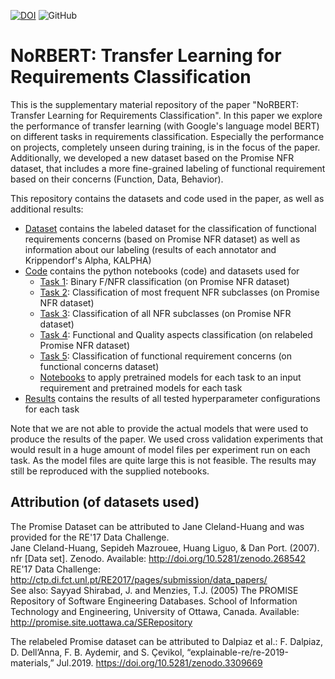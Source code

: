 [![DOI](https://zenodo.org/badge/DOI/10.5281/zenodo.3833661.svg)](https://doi.org/10.5281/zenodo.3833661) 
![GitHub](https://img.shields.io/github/license/tobhey/NoRBERT)

# NoRBERT: Transfer Learning for Requirements Classification
This is the supplementary material repository of the paper "NoRBERT: Transfer Learning for Requirements Classification".
In this paper we explore the performance of transfer learning (with Google's language model BERT) on different tasks in requirements classification. Especially the performance on projects, completely unseen during training, is in the focus of the paper.
Additionally, we developed a new dataset based on the Promise NFR dataset, that includes a more fine-grained labeling of functional requirement based on their concerns (Function, Data, Behavior).

This repository contains the datasets and code used in the paper, as well as additional results:

* [Dataset](./Dataset/) contains the labeled dataset for the classification of functional requirements concerns (based on Promise NFR dataset) as well as information about our labeling (results of each annotator and Krippendorf's Alpha, KALPHA)
* [Code](./Code/) contains the python notebooks (code) and datasets used for 
	- [Task 1](./Code/Task1_to_3_original_Promise_NFR_dataset): Binary F/NFR classification (on Promise NFR dataset)
	- [Task 2](./Code/Task1_to_3_original_Promise_NFR_dataset): Classification of most frequent NFR subclasses (on Promise NFR dataset)
	- [Task 3](./Code/Task1_to_3_original_Promise_NFR_dataset): Classification of all NFR subclasses (on Promise NFR dataset)
	- [Task 4](./Code/Task4_relabeled_Promise_NFR_dataset): Functional and Quality aspects classification (on relabeled Promise NFR dataset)
	- [Task 5](./Code/Task5_func_concerns_dataset): Classification of functional requirement concerns (on functional concerns dataset)
	- [Notebooks](./Code/Apply_Pretrained_Model) to apply pretrained models for each task to an input requirement and pretrained models for each task
* [Results](./Results/) contains the results of all tested hyperparameter configurations for each task

Note that we are not able to provide the actual models that were used to produce the results of the paper.
We used cross validation experiments that would result in a huge amount of model files per experiment run on each task. 
As the model files are quite large this is not feasible.
The results may still be reproduced with the supplied notebooks.

## Attribution (of datasets used)
The Promise Dataset can be attributed to Jane Cleland-Huang and was provided for the RE'17 Data Challenge.<br>
Jane Cleland-Huang, Sepideh Mazrouee, Huang Liguo, & Dan Port. (2007). nfr [Data set]. Zenodo. Available: http://doi.org/10.5281/zenodo.268542<br>
RE'17 Data Challenge: http://ctp.di.fct.unl.pt/RE2017/pages/submission/data_papers/<br>
See also: 
Sayyad Shirabad, J. and Menzies, T.J. (2005) The PROMISE Repository of Software Engineering Databases. School of Information Technology and Engineering, University of Ottawa, Canada. Available: http://promise.site.uottawa.ca/SERepository 

The relabeled Promise dataset can be attributed to Dalpiaz et al.:
F. Dalpiaz, D. Dell’Anna,  F. B. Aydemir, and  S. Çevikol, “explainable-re/re-2019-materials,” Jul.2019. https://doi.org/10.5281/zenodo.3309669
